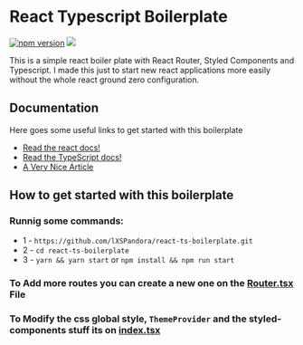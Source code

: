 # React Typescript Boilerplate
[![npm version](https://badge.fury.io/js/react.svg)](https://badge.fury.io/js/react)
<img src="https://cdn-images-1.medium.com/max/1200/1*x6EnTlBhjcyu605VPDysZQ.jpeg"/>

This is a simple react boiler plate with React Router, Styled Components and Typescript. I made this just to start new react applications more easily without the whole react ground zero configuration.

## Documentation

Here goes some useful links to get started with this boilerplate

- [Read the react docs!](https://reactjs.org/)
- [Read the TypeScript docs!](https://www.typescriptlang.org/)
- [A Very Nice Article](https://levelup.gitconnected.com/react-typescript-with-webpack-2fceebb8faf)

## How to get started with this boilerplate

### Runnig some commands:

- 1 - `https://github.com/lXSPandora/react-ts-boilerplate.git`
- 2 - `cd react-ts-boilerplate`
- 3 - `yarn && yarn start` or `npm install && npm run start`

### To Add more routes you can create a new one on the [Router.tsx](https://github.com/lXSPandora/react-ts-boilerplate/blob/master/src/Routing/Router.tsx) File

### To Modify the css global style, `ThemeProvider` and the styled-components stuff its on [index.tsx](https://github.com/lXSPandora/react-ts-boilerplate/blob/master/src/index.tsx)